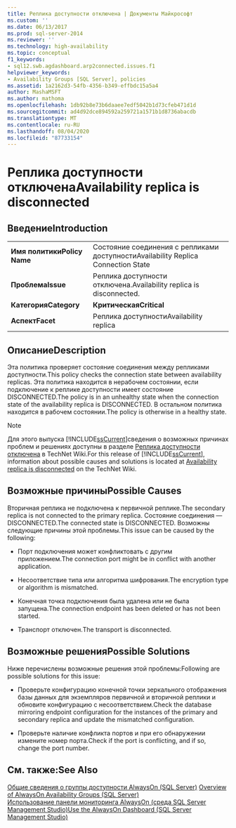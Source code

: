 ```yaml
---
title: Реплика доступности отключена | Документы Майкрософт
ms.custom: ''
ms.date: 06/13/2017
ms.prod: sql-server-2014
ms.reviewer: ''
ms.technology: high-availability
ms.topic: conceptual
f1_keywords:
- sql12.swb.agdashboard.arp2connected.issues.f1
helpviewer_keywords:
- Availability Groups [SQL Server], policies
ms.assetid: 1a2162d3-54fb-4356-b349-effbdc15a5a4
author: MashaMSFT
ms.author: mathoma
ms.openlocfilehash: 1db92b8e73b6daaee7edf5042b1d73cfeb471d1d
ms.sourcegitcommit: ad4d92dce894592a259721a1571b1d8736abacdb
ms.translationtype: MT
ms.contentlocale: ru-RU
ms.lasthandoff: 08/04/2020
ms.locfileid: "87733154"
---
```

# <a name="availability-replica-is-disconnected"></a><span data-ttu-id="a1549-102">Реплика доступности отключена</span><span class="sxs-lookup"><span data-stu-id="a1549-102">Availability replica is disconnected</span></span>
    
## <a name="introduction"></a><span data-ttu-id="a1549-103">Введение</span><span class="sxs-lookup"><span data-stu-id="a1549-103">Introduction</span></span>  
  
|||  
|-|-|  
|<span data-ttu-id="a1549-104">**Имя политики**</span><span class="sxs-lookup"><span data-stu-id="a1549-104">**Policy Name**</span></span>|<span data-ttu-id="a1549-105">Состояние соединения с репликами доступности</span><span class="sxs-lookup"><span data-stu-id="a1549-105">Availability Replica Connection State</span></span>|  
|<span data-ttu-id="a1549-106">**Проблема**</span><span class="sxs-lookup"><span data-stu-id="a1549-106">**Issue**</span></span>|<span data-ttu-id="a1549-107">Реплика доступности отключена.</span><span class="sxs-lookup"><span data-stu-id="a1549-107">Availability replica is disconnected.</span></span>|  
|<span data-ttu-id="a1549-108">**Категория**</span><span class="sxs-lookup"><span data-stu-id="a1549-108">**Category**</span></span>|<span data-ttu-id="a1549-109">**Критическая**</span><span class="sxs-lookup"><span data-stu-id="a1549-109">**Critical**</span></span>|  
|<span data-ttu-id="a1549-110">**Аспект**</span><span class="sxs-lookup"><span data-stu-id="a1549-110">**Facet**</span></span>|<span data-ttu-id="a1549-111">Реплика доступности</span><span class="sxs-lookup"><span data-stu-id="a1549-111">Availability replica</span></span>|  
  
## <a name="description"></a><span data-ttu-id="a1549-112">Описание</span><span class="sxs-lookup"><span data-stu-id="a1549-112">Description</span></span>  
 <span data-ttu-id="a1549-113">Эта политика проверяет состояние соединения между репликами доступности.</span><span class="sxs-lookup"><span data-stu-id="a1549-113">This policy checks the connection state between availability replicas.</span></span> <span data-ttu-id="a1549-114">Эта политика находится в нерабочем состоянии, если подключение к реплике доступности имеет состояние DISCONNECTED.</span><span class="sxs-lookup"><span data-stu-id="a1549-114">The policy is in an unhealthy state when the connection state of the availability replica is DISCONNECTED.</span></span> <span data-ttu-id="a1549-115">В остальном политика находится в рабочем состоянии.</span><span class="sxs-lookup"><span data-stu-id="a1549-115">The policy is otherwise in a healthy state.</span></span>  
  
> [!NOTE]  
>  <span data-ttu-id="a1549-116"> Для этого выпуска [!INCLUDE[ssCurrent](../../../includes/sscurrent-md.md)]сведения о возможных причинах проблем и решениях доступны в разделе [Реплика доступности отключена](https://go.microsoft.com/fwlink/p/?LinkId=220857) в TechNet Wiki.</span><span class="sxs-lookup"><span data-stu-id="a1549-116">For this release of [!INCLUDE[ssCurrent](../../../includes/sscurrent-md.md)], information about possible causes and solutions is located at [Availability replica is disconnected](https://go.microsoft.com/fwlink/p/?LinkId=220857) on the TechNet Wiki.</span></span>  
  
## <a name="possible-causes"></a><span data-ttu-id="a1549-117">Возможные причины</span><span class="sxs-lookup"><span data-stu-id="a1549-117">Possible Causes</span></span>  
 <span data-ttu-id="a1549-118">Вторичная реплика не подключена к первичной реплике.</span><span class="sxs-lookup"><span data-stu-id="a1549-118">The secondary replica is not connected to the primary replica.</span></span> <span data-ttu-id="a1549-119">Состояние соединения — DISCONNECTED.</span><span class="sxs-lookup"><span data-stu-id="a1549-119">The connected state is DISCONNECTED.</span></span> <span data-ttu-id="a1549-120">Возможны следующие причины этой проблемы.</span><span class="sxs-lookup"><span data-stu-id="a1549-120">This issue can be caused by the following:</span></span>  
  
-   <span data-ttu-id="a1549-121">Порт подключения может конфликтовать с другим приложением.</span><span class="sxs-lookup"><span data-stu-id="a1549-121">The connection port might be in conflict with another application.</span></span>  
  
-   <span data-ttu-id="a1549-122">Несоответствие типа или алгоритма шифрования.</span><span class="sxs-lookup"><span data-stu-id="a1549-122">The encryption type or algorithm is mismatched.</span></span>  
  
-   <span data-ttu-id="a1549-123">Конечная точка подключения была удалена или не была запущена.</span><span class="sxs-lookup"><span data-stu-id="a1549-123">The connection endpoint has been deleted or has not been started.</span></span>  
  
-   <span data-ttu-id="a1549-124">Транспорт отключен.</span><span class="sxs-lookup"><span data-stu-id="a1549-124">The transport is disconnected.</span></span>  
  
## <a name="possible-solutions"></a><span data-ttu-id="a1549-125">Возможные решения</span><span class="sxs-lookup"><span data-stu-id="a1549-125">Possible Solutions</span></span>  
 <span data-ttu-id="a1549-126">Ниже перечислены возможные решения этой проблемы:</span><span class="sxs-lookup"><span data-stu-id="a1549-126">Following are possible solutions for this issue:</span></span>  
  
-   <span data-ttu-id="a1549-127">Проверьте конфигурацию конечной точки зеркального отображения базы данных для экземпляров первичной и вторичной реплики и обновите конфигурацию с несоответствием.</span><span class="sxs-lookup"><span data-stu-id="a1549-127">Check the database mirroring endpoint configuration for the instances of the primary and secondary replica and update the mismatched configuration.</span></span>  
  
-   <span data-ttu-id="a1549-128">Проверьте наличие конфликта портов и при его обнаружении измените номер порта.</span><span class="sxs-lookup"><span data-stu-id="a1549-128">Check if the port is conflicting, and if so, change the port number.</span></span>  
  
## <a name="see-also"></a><span data-ttu-id="a1549-129">См. также:</span><span class="sxs-lookup"><span data-stu-id="a1549-129">See Also</span></span>  
 <span data-ttu-id="a1549-130">[Общие сведения о группы доступности AlwaysOn &#40;SQL Server&#41;](overview-of-always-on-availability-groups-sql-server.md) </span><span class="sxs-lookup"><span data-stu-id="a1549-130">[Overview of AlwaysOn Availability Groups &#40;SQL Server&#41;](overview-of-always-on-availability-groups-sql-server.md) </span></span>  
 [<span data-ttu-id="a1549-131">Использование панели мониторинга AlwaysOn (среда SQL Server Management Studio)</span><span class="sxs-lookup"><span data-stu-id="a1549-131">Use the AlwaysOn Dashboard &#40;SQL Server Management Studio&#41;</span></span>](use-the-always-on-dashboard-sql-server-management-studio.md)  
  
  
